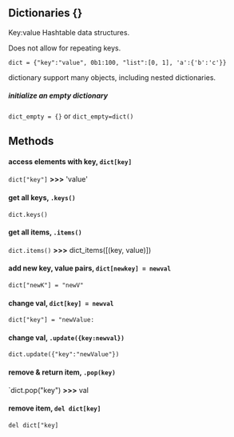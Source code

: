 ## Dictionaries {}
Key:value Hashtable data structures.

Does not allow for repeating keys.

`dict = {"key":"value", 0b1:100, "list":[0, 1], 'a':{'b':'c'}}`

dictionary support many objects, including nested dictionaries.

##### initialize an empty dictionary
`dict_empty = {}` or `dict_empty=dict()`
## Methods
#### access elements with key, `dict[key]`
`dict["key"]` __>>>__ 'value'
#### get all keys, `.keys()`
`dict.keys()`
#### get all items, `.items()`
`dict.items()` __>>>__ dict_items([(key, value)])
#### add new key, value pairs, `dict[newkey] = newval`
`dict["newK"] = "newV"`
#### change val, `dict[key] = newval`
`dict["key"] = "newValue:`
#### change val, `.update({key:newval})`
`dict.update({"key":"newValue"})`
#### remove & return item, `.pop(key)`
`dict.pop("key") __>>>__ val
#### remove item, `del dict[key]`
`del dict["key]`
